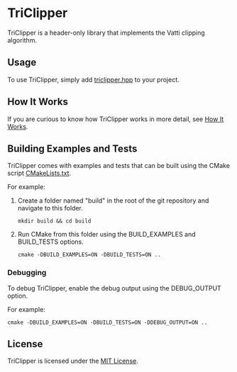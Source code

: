 # TriClipper

TriClipper is a header-only library that implements the Vatti clipping
algorithm.

## Usage

To use TriClipper, simply add
[triclipper.hpp](include/triclipper/triclipper.hpp)
to your project.

## How It Works

If you are curious to know how TriClipper works in more detail, see
[How It Works](docs/how_it_works.md).

## Building Examples and Tests

TriClipper comes with examples and tests that can be built using the CMake
script [CMakeLists.txt](CMakeLists.txt).

For example:

1. Create a folder named "build" in the root of the git repository and navigate
to this folder.

    ```
    mkdir build && cd build
    ```

2. Run CMake from this folder using the BUILD_EXAMPLES and BUILD_TESTS options.

    ```
    cmake -DBUILD_EXAMPLES=ON -DBUILD_TESTS=ON ..
    ```

### Debugging

To debug TriClipper, enable the debug output using the DEBUG_OUTPUT option.

For example:

```
cmake -DBUILD_EXAMPLES=ON -DBUILD_TESTS=ON -DDEBUG_OUTPUT=ON ..
```

## License

TriClipper is licensed under the [MIT License](LICENSE).

